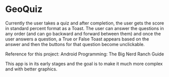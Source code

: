 # GeoQuiz
Currently the user takes a quiz and after completion, the user gets the score in standard percent format as a Toast. The user can answer the questions in any order (and can go backward and forward between them) and once the user answers a question, a True or False Toast appears based on the answer and then the buttons for that question become unclickable. 

Reference for this project: Android Programming: The Big Nerd Ranch Guide

This app is in its early stages and the goal is to make it much more complex and with better graphics.
